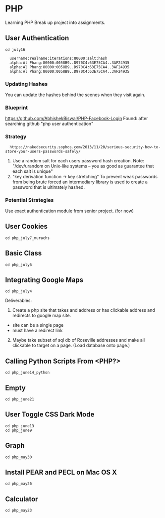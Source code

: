 # PHP
Learning PHP
Break up project into assignments.

## User Authentication
    cd july16

      username:realname:iterations:80000:salt:hash
      alpha:Al Phang:80000:0058B9..D970C4:63E75CA4..3AF24935
      alpha:Al Phang:80000:0058B9..D970C4:63E75CA4..3AF24935
      alpha:Al Phang:80000:0058B9..D970C4:63E75CA4..3AF24935

### Updating Hashes
You can update the hashes behind the scenes when they visit again.
### Blueprint
  https://github.com/AbhishekBiswal/PHP-Facebook-Login
Found: after searching github "php user authentication"
### Strategy
      https://nakedsecurity.sophos.com/2013/11/20/serious-security-how-to-store-your-users-passwords-safely/
1. Use a random salt for each users password hash creation.
Note: "/dev/urandom on Unix-like systems – you as good as guarantee that each salt is unique"
2. "key derivation function -> key stretching"
To prevent weak passwords from being brute forced an intermediary library is used to create a password that is ultimately hashed.
### Potential Strategies
Use exact authentication module from senior project. (for now)
## User Cookies
    cd php_july7_murachs
## Basic Class
    cd php_july6
## Integrating Google Maps
    cd php_july4
Deliverables:
1. Create a php site that takes and address or has clickable address and redirects to google map site.
- site can be a single page
- must have a redirect link
2. Maybe take subset of sql db of Roseville addresses and make all clickable to target on a page. (Load database onto page.)
## Calling Python Scripts From <PHP?>
    cd php_june14_python
## Empty
    cd php_june21
## User Toggle CSS Dark Mode
    cd php_june13
    cd php_june9
## Graph
    cd php_may30
## Install PEAR and PECL on Mac OS X
    cd php_may26
## Calculator
    cd php_may23
